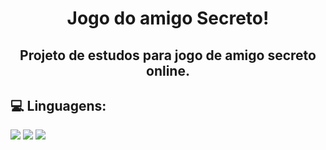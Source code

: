 <h1 align="center">Jogo do amigo Secreto!</h1>
<h2 align="center">Projeto de estudos para jogo de amigo secreto online.</h2>

## 💻 Linguagens:
<div align= "left">
<img src="https://img.shields.io/badge/Dev-javascript-blue?logo=javascript">
<img src="https://img.shields.io/badge/Dev-CSS-green">   
<img src="https://img.shields.io/badge/Dev-HTML-silver">    
</div>

